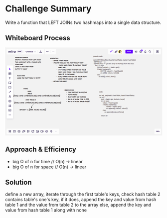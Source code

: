 # Challenge Summary
Write a function that LEFT JOINs two hashmaps into a single data structure.

## Whiteboard Process
![left-join](left-join.png)

## Approach & Efficiency
- big O of n for time // O(n) -> linear
- big O of n for space // O(n) -> linear

## Solution
define a new array, iterate through the first table's keys, check hash table 2 contains table's one's key, if it does, append the key and value from hash table 1 and the value from table 2 to the array
else, append the key and value from hash table 1 along with none
